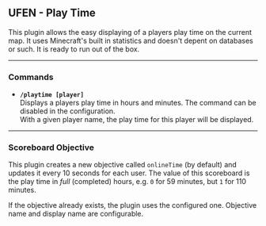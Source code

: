 UFEN - Play Time
---

This plugin allows the easy displaying of a players play time on the current map. It uses Minecraft's built in statistics and doesn't depent on databases or such. It is ready to run out of the box.

---

### Commands

* __`/playtime [player]`__  
  Displays a players play time in hours and minutes. The command can be disabled in the configuration.  
  With a given player name, the play time for this player will be displayed.
  
---

### Scoreboard Objective

This plugin creates a new objective called `onlineTime` (by default) and updates it every 10 seconds for each user. The value of this scoreboard is the play time in _full_ (completed) hours, e.g. `0` for 59 minutes, but `1` for 110 minutes.

If the objective already exists, the plugin uses the configured one. Objective name and display name are configurable.
